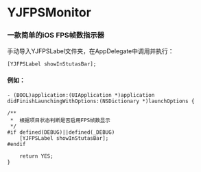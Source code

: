# YJFPSMonitor
### 一款简单的iOS FPS帧数指示器

手动导入YJFPSLabel文件夹，在AppDelegate中调用并执行：

```[YJFPSLabel showInStutasBar];```

#### 例如：

```
- (BOOL)application:(UIApplication *)application didFinishLaunchingWithOptions:(NSDictionary *)launchOptions {

/**
 *  根据项目状态判断是否启用FPS帧数显示
 */
#if defined(DEBUG)||defined(_DEBUG)
    [YJFPSLabel showInStutasBar];
#endif
    
    return YES;
}

```
